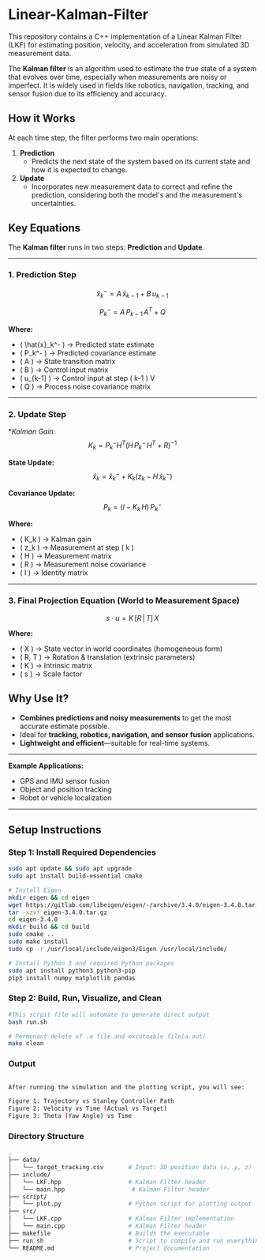 # Linear-Kalman-Filter
This repository contains a C++ implementation of a Linear Kalman Filter (LKF) for estimating position, velocity, and acceleration from simulated 3D measurement data.

The **Kalman filter** is an algorithm used to estimate the true state of a system that evolves over time, especially when measurements are noisy or imperfect. It is widely used in fields like robotics, navigation, tracking, and sensor fusion due to its efficiency and accuracy.

## How it Works

At each time step, the filter performs two main operations:

1. **Prediction**  
   - Predicts the next state of the system based on its current state and how it is expected to change.
2. **Update**  
   - Incorporates new measurement data to correct and refine the prediction, considering both the model's and the measurement's uncertainties.

## Key Equations

The **Kalman filter** runs in two steps: **Prediction** and **Update**.

---

### 1. Prediction Step

$$
\hat{x}_k^- = A \, \hat{x}_{k-1} + B \, u_{k-1}
$$

$$
P_k^- = A \, P_{k-1} \, A^T + Q
$$

**Where:**
- \( \hat{x}_k^- \) → Predicted state estimate  
- \( P_k^- \) → Predicted covariance estimate  
- \( A \) → State transition matrix  
- \( B \) → Control input matrix  
- \( u_{k-1} \) → Control input at step \( k-1 \)  V
- \( Q \) → Process noise covariance matrix  

---

### 2. Update Step

**Kalman Gain:*
$$
K_k = P_k^- H^T \left( H \, P_k^- \, H^T + R \right)^{-1}
$$

**State Update:**
$$
\hat{x}_k = \hat{x}_k^- + K_k \left( z_k - H \, \hat{x}_k^- \right)
$$

**Covariance Update:**
$$
P_k = (I - K_k \, H) \, P_k^-
$$

**Where:**
- \( K_k \) → Kalman gain  
- \( z_k \) → Measurement at step \( k \)  
- \( H \) → Measurement matrix  
- \( R \) → Measurement noise covariance  
- \( I \) → Identity matrix  

---

### 3. Final Projection Equation (World to Measurement Space)

$$
s \cdot u = K \, [R \, | \, T] \, X
$$

**Where:**
- \( X \) → State vector in world coordinates (homogeneous form)  
- \( R, T \) → Rotation & translation (extrinsic parameters)  
- \( K \) → Intrinsic matrix  
- \( s \) → Scale factor  


## Why Use It?

- **Combines predictions and noisy measurements** to get the most accurate estimate possible.
- Ideal for **tracking, robotics, navigation, and sensor fusion** applications.
- **Lightweight and efficient**—suitable for real-time systems.

---

**Example Applications:**  
- GPS and IMU sensor fusion  
- Object and position tracking  
- Robot or vehicle localization


---
## Setup Instructions
### Step 1: Install Required Dependencies

```bash
sudo apt update && sudo apt upgrade
sudo apt install build-essential cmake

# Install Eigen
mkdir eigen && cd eigen
wget https://gitlab.com/libeigen/eigen/-/archive/3.4.0/eigen-3.4.0.tar.gz
tar -xzvf eigen-3.4.0.tar.gz
cd eigen-3.4.0
mkdir build && cd build
sudo cmake ..
sudo make install
sudo cp -r /usr/local/include/eigen3/Eigen /usr/local/include/

# Install Python 3 and required Python packages
sudo apt install python3 python3-pip
pip3 install numpy matplotlib pandas

```
### Step 2: Build, Run, Visualize, and Clean

```bash
#This scrpit file will automate to generate direct output
bash run.sh 

# Permenant delete of .o file and excuteable file(a.out)
make clean

```
### Output

```bash

After running the simulation and the plotting script, you will see:

Figure 1: Trajectory vs Stanley Controller Path
Figure 2: Velocity vs Time (Actual vs Target)
Figure 3: Theta (Yaw Angle) vs Time

```
### Directory Structure

```bash
.
├── data/
│   └── target_tracking.csv       # Input: 3D position data (x, y, z)
├── include/
│   └── LKF.hpp                   # Kalman Filter header
│   └── main.hpp                   # Kalman Filter header
├── script/
│   └── plot.py                   # Python script for plotting output
├── src/
│   └── LKF.cpp                   # Kalman Filter implementation
│   └── main.cpp                  # Kalman Filter header
├── makefile                      # Builds the executable
├── run.sh                        # Script to compile and run everything
└── README.md                     # Project documentation